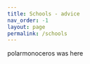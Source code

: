 ```yaml
---
title: Schools - advice
nav_order: -1
layout: page
permalink: /schools
---
```


polarmonoceros was here
